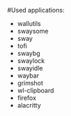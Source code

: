 #Used applications:
  - wallutils
  - swaysome
  - sway
  - tofi
  - swaybg
  - swaylock
  - swayidle
  - waybar 
  - grimshot
  - wl-clipboard
  - firefox
  - alacritty
